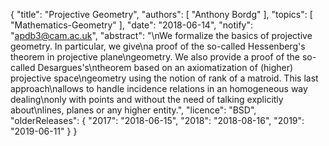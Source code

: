 {
    "title": "Projective Geometry",
    "authors": [
        "Anthony Bordg"
    ],
    "topics": [
        "Mathematics-Geometry"
    ],
    "date": "2018-06-14",
    "notify": "apdb3@cam.ac.uk",
    "abstract": "\nWe formalize the basics of projective geometry. In particular, we give\na proof of the so-called Hessenberg's theorem in projective plane\ngeometry. We also provide a proof of the so-called Desargues's\ntheorem based on an axiomatization of (higher) projective space\ngeometry using the notion of rank of a matroid. This last approach\nallows to handle incidence relations in an homogeneous way dealing\nonly with points and without the need of talking explicitly about\nlines, planes or any higher entity.",
    "licence": "BSD",
    "olderReleases": {
        "2017": "2018-06-15",
        "2018": "2018-08-16",
        "2019": "2019-06-11"
    }
}